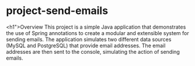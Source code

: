 # project-send-emails
<h1">Overview</h1>
This project is a simple Java application that demonstrates the use of Spring annotations to create a modular and extensible system for sending emails. The application simulates two different data sources (MySQL and PostgreSQL) that provide email addresses. The email addresses are then sent to the console, simulating the action of sending emails.
